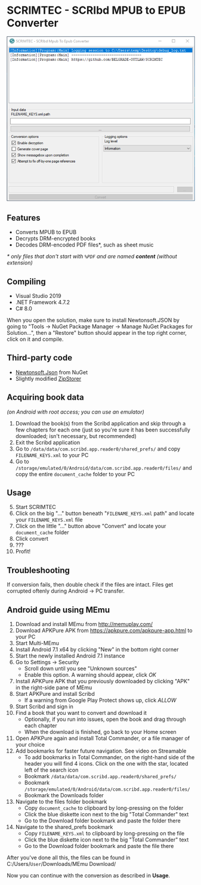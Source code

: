 # SCRIMTEC - SCRIbd MPUB to EPUB Converter
![Screenshot](image.png)

## Features
- Converts MPUB to EPUB
- Decrypts DRM-encrypted books
- Decodes DRM-encoded PDF files*, such as sheet music

_* only files that don't start with `%PDF` and are named **content** (without extension)_

## Compiling
- Visual Studio 2019
- .NET Framework 4.7.2
- C# 8.0

When you open the solution, make sure to install Newtonsoft.JSON by going to "Tools -> NuGet Package Manager -> Manage NuGet Packages for Solution...", then a "Restore" button should appear in the top right corner, click on it and compile.

## Third-party code
- [Newtonsoft.Json](https://www.newtonsoft.com/json) from NuGet
- Slightly modified [ZipStorer](https://github.com/jaime-olivares/zipstorer)

## Acquiring book data
_(on Android with root access; you can use an emulator)_

1. Download the book(s) from the Scribd application and skip through a few chapters for each one (just so you're sure it has been successfully downloaded; isn't necessary, but recommended)
2. Exit the Scribd application
3. Go to `/data/data/com.scribd.app.reader0/shared_prefs/` and copy `FILENAME_KEYS.xml` to your PC
4. Go to `/storage/emulated/0/Android/data/com.scribd.app.reader0/files/` and copy the entire `document_cache` folder to your PC

## Usage
5. Start SCRIMTEC
6. Click on the big "..." button beneath "`FILENAME_KEYS.xml` path" and locate your `FILENAME_KEYS.xml` file
7. Click on the little "..." button above "Convert" and locate your `document_cache` folder
8. Click convert
9. ???
10. Profit!

## Troubleshooting
If conversion fails, then double check if the files are intact. Files get corrupted oftenly during Android -> PC transfer.

## Android guide using MEmu
1. Download and install MEmu from http://memuplay.com/
2. Download APKPure APK from https://apkpure.com/apkpure-app.html to your PC
3. Start Multi-MEmu
4. Install Android 7.1 x64 by clicking "New" in the bottom right corner
5. Start the newly installed Android 7.1 instance
6. Go to Settings -> Security
   - Scroll down until you see "Unknown sources"
   - Enable this option. A warning should appear, click *OK*
7. Install APKPure APK that you previously downloaded by clicking "APK" in the right-side pane of MEmu
8. Start APKPure and install Scribd
   - If a warning from Google Play Protect shows up, click *ALLOW*
9. Start Scribd and sign in
10. Find a book that you want to convert and download it
    - Optionally, if you run into issues, open the book and drag through each chapter
    - When the download is finished, go back to your Home screen
11. Open APKPure again and install Total Commander, or a file manager of your choice
12. Add bookmarks for faster future navigation. See video on Streamable
    - To add bookmarks in Total Commander, on the right-hand side of the header you will find 4 icons. Click on the one with the star, located left of the search icon
    - Bookmark `/data/data/com.scribd.app.reader0/shared_prefs/`
    - Bookmark `/storage/emulated/0/Android/data/com.scribd.app.reader0/files/`
    - Bookmark the Downloads folder
13. Navigate to the files folder bookmark
    - Copy `document_cache` to clipboard by long-pressing on the folder
    - Click the blue diskette icon next to the big "Total Commander" text
    - Go to the Download folder bookmark and paste the folder there
14. Navigate to the shared_prefs bookmark
    - Copy `FILENAME_KEYS.xml` to clipboard by long-pressing on the file
    - Click the blue diskette icon next to the big "Total Commander" text
    - Go to the Download folder bookmark and paste the file there

After you've done all this, the files can be found in C:/Users/`User`/Downloads/MEmu Download/

Now you can continue with the conversion as described in **Usage**.
